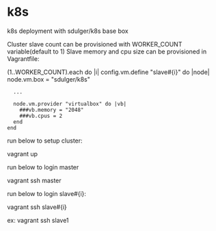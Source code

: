 # k8s
k8s deployment with sdulger/k8s base box

Cluster slave count can be provisioned with WORKER_COUNT variable(default to 1)
Slave memory and cpu size can be provisioned in Vagrantfile:

  (1..WORKER_COUNT).each do |i|
    config.vm.define "slave#{i}" do |node|
	  node.vm.box = "sdulger/k8s"
	  
	  ...
	  
	  node.vm.provider "virtualbox" do |vb|
        ###vb.memory = "2048"
		###vb.cpus = 2
	  end
	end

run below to setup cluster:

vagrant up

run below to login master

vagrant ssh master

run below to login slave#{i}:

vagrant ssh slave#{i}

ex: vagrant ssh slave1
